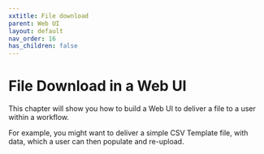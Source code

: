```yaml
---
xxtitle: File download
parent: Web UI
layout: default
nav_order: 16
has_children: false
---
```


# File Download in a Web UI

This chapter will show you how to build a Web UI to deliver a file to a user within a workflow.

For example, you might want to deliver a simple CSV Template file, with data, which a user can then populate and re-upload.
